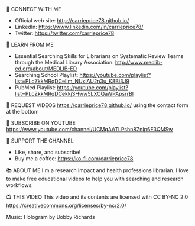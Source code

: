 



🔽 CONNECT WITH ME
- Official web site: http://carrieprice78.github.io/
- LinkedIn: https://www.linkedin.com/in/carrieprice78/
- Twitter: https://twitter.com/carrieprice78

🎒 LEARN FROM ME
- Essential Searching Skills for Librarians on Systematic Review Teams through the Medical Library Association: http://www.medlib-ed.org/about/MEDLIB-ED
- Searching School Playlist: https://youtube.com/playlist?list=PLcZkkMRqDCelIm_NUxiAU2n3u_K8Bi3J9 
- PubMed Playlist: https://youtube.com/playlist?list=PLcZkkMRqDCekkjSHww5LXCQaWPApsrrBl

🙏 REQUEST VIDEOS
https://carrieprice78.github.io/ using the contact form at the bottom

🔔 SUBSCRIBE ON YOUTUBE
https://www.youtube.com/channel/UCMqAATLPshn8Znip6E3QMSw

🙌 SUPPORT THE CHANNEL
- Like, share, and subscribe!
- Buy me a coffee: https://ko-fi.com/carrieprice78

📚 ABOUT ME
I'm a research impact and health professions librarian. I love to make free educational videos to help you with searching and research workflows. 

📺 THIS VIDEO
This video and its contents are licensed with CC BY-NC 2.0 https://creativecommons.org/licenses/by-nc/2.0/

Music: Hologram by Bobby Richards
